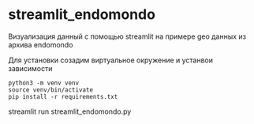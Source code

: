 # streamlit_endomondo
Визуализация данный с помощью streamlit на примере geo данных из архива endomondo

Для установки созадим виртуальное окружение  и устанвои зависимости 

```
python3 -m venv venv
source venv/bin/activate
pip install -r requirements.txt
```

streamlit run streamlit_endomondo.py


